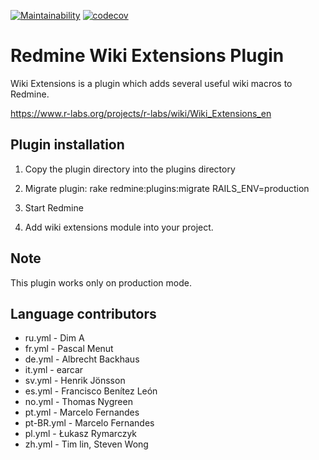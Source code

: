[![Maintainability](https://api.codeclimate.com/v1/badges/35932ef513dece9c304c/maintainability)](https://codeclimate.com/github/haru/redmine_wiki_extensions/maintainability)
[![codecov](https://codecov.io/gh/haru/redmine_wiki_extensions/branch/develop/graph/badge.svg?token=8WUARY4BRK)](https://codecov.io/gh/haru/redmine_wiki_extensions)

# Redmine Wiki Extensions Plugin

Wiki Extensions is a plugin which adds several useful wiki macros to Redmine.

https://www.r-labs.org/projects/r-labs/wiki/Wiki_Extensions_en

## Plugin installation

1. Copy the plugin directory into the plugins directory

2. Migrate plugin:
   rake redmine:plugins:migrate RAILS_ENV=production

3. Start Redmine

4. Add wiki extensions module into your project.

## Note

This plugin works only on production mode.

## Language contributors

* ru.yml - Dim A
* fr.yml - Pascal Menut
* de.yml - Albrecht Backhaus
* it.yml - earcar
* sv.yml - Henrik Jönsson
* es.yml - Francisco Benítez León
* no.yml - Thomas Nygreen
* pt.yml - Marcelo Fernandes
* pt-BR.yml - Marcelo Fernandes
* pl.yml - Łukasz Rymarczyk
* zh.yml - Tim lin,  Steven Wong
